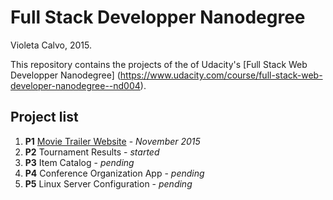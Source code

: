# Full Stack Developper Nanodegree

Violeta Calvo, 2015.

This repository contains the projects of the of Udacity's [Full Stack Web Developper Nanodegree] (https://www.udacity.com/course/full-stack-web-developer-nanodegree--nd004).

## Project list

1. **P1** [Movie Trailer Website](http://violetacalvo.github.io/udacity-fullstack/P1_movie_trailer_website/website/fresh_tomatoes.html) - *November 2015*
2. **P2** Tournament Results - *started*
3. **P3** Item Catalog - *pending*
4. **P4** Conference Organization App - *pending*
5. **P5** Linux Server Configuration - *pending*
